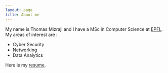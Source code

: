 ```yaml
---
layout: page
title: About me
---
```


My name is Thomas Mizraji and I have a MSc in Computer Science at [EPFL](https://epfl.ch). My areas of interest are :

- Cyber Security
- Networking
- Data Analytics

Here is my [resume](https://www.dropbox.com/s/j5dd7qeoxnv9zu0/cvThomasFinal.pdf?dl=0).
